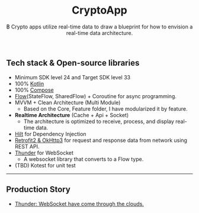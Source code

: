 <h1 align="center">CryptoApp</h1>

<p align="center">  
฿ Crypto apps utilize real-time data to draw a blueprint for how to envision a real-time data architecture.
</p>
</br>

## Tech stack & Open-source libraries
- Minimum SDK level 24 and Target SDK level 33
- 100% [Kotlin](https://kotlinlang.org/)
- 100% [Compose](https://developer.android.com/jetpack/compose)
- [Flow](https://kotlin.github.io/kotlinx.coroutines/kotlinx-coroutines-core/kotlinx.coroutines.flow/)(StateFlow, SharedFlow) + Coroutine for async programming.
- MVVM + Clean Architecture (Multi Module)
  - Based on the Core, Feature folder, I have modularized it by feature.
- **Realtime Architecture** (Cache + Api + Socket)
  - The architecture is optimized to receive, process, and display real-time data.
- [Hilt](https://dagger.dev/hilt/) for Dependency Injection
- [Retrofit2 & OkHttp3](https://github.com/square/retrofit) for request and response data from network using REST API.
- [Thunder](https://github.com/jaeyunn15/Thunder) for WebSocket
  - A websocket library that converts to a Flow type.   
- (TBD) Kotest for unit test

---
## Production Story
- [Thunder: WebSocket have come through the clouds.](https://medium.com/proandroiddev/%EF%B8%8Fthunder-websocket-have-come-through-the-clouds-4db1a9b31ffa)

